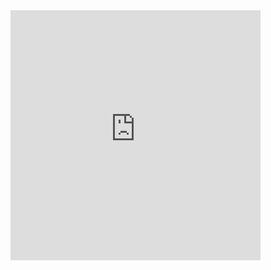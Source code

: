 <iframe src="https://www.facebook.com/plugins/video.php?href=https%3A%2F%2Fwww.facebook.com%2Fmindofai%2Fvideos%2F10216454090249288%2F&width=400" width="400" height="400" style="border:none;overflow:hidden" scrolling="no" frameborder="0" allowTransparency="true" allowFullScreen="true"></iframe>
